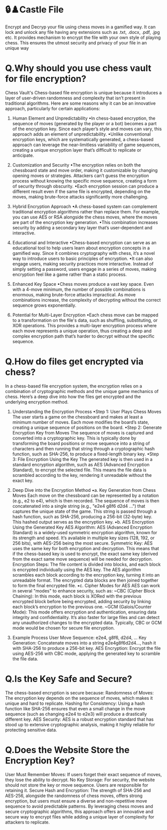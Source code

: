 # 🔒♟️Castle File
Encrypt and Decryp your file using chess moves in a gamified way. It can lock and unlock any file having any extensions such as .txt, .docx, .pdf, .jpg etc. It provides mechanism to encrypt the file with your own style of playing chess. This ensures the utmost security and privacy of your file in an unique way


# Q.Why should you use chess vault for file encryption?
Chess Vault's Chess-based file encryption is unique because it introduces a layer of user-driven randomness and complexity that isn’t present in traditional algorithms. Here are some reasons why it can be an innovative approach, particularly for certain applications:

1. Human Element and Unpredictability
•In chess-based encryption, the sequence of moves (generated by the player or a bot) becomes a part of the encryption key. Since each player’s style and moves can vary, this approach adds an element of unpredictability.
•Unlike conventional encryption keys, which are systematically generated, a chess-based approach can leverage the near-limitless variability of game sequences, creating a unique encryption layer that’s difficult to replicate or anticipate.

2. Customization and Security
•The encryption relies on both the chessboard state and move order, making it customizable by changing opening moves or strategies.
Attackers can’t guess the encryption process without knowing the specific move sequence, creating a form of security through obscurity.
•Each encryption session can produce a different result even if the same file is encrypted, depending on the moves, making brute-force attacks significantly more challenging.

3. Hybrid Encryption Approach
•A chess-based system can complement traditional encryption algorithms rather than replace them. For example, you can use AES or RSA alongside the chess moves, where the moves are part of the encryption key generation.
•This combination increases security by adding a secondary key layer that’s user-dependent and interactive.

4. Educational and Interactive
•Chess-based encryption can serve as an educational tool to help users learn about encryption concepts in a gamified way. Since it combines cryptography with chess, it’s a novel way to introduce users to basic principles of encryption.
•It can also engage users, making security practices more interactive. Instead of simply setting a password, users engage in a series of moves, making encryption feel like a game rather than a static process.


5. Enhanced Key Space
•Chess moves produce a vast key space. Even with a 4-move minimum, the number of possible combinations is enormous, making brute-force attacks impractical. As move combinations increase, the complexity of decrypting without the correct sequence grows exponentially.

6. Potential for Multi-Layer Encryption
•Each chess move can be mapped to a transformation on the file's data, such as shuffling, substituting, or XOR operations. This provides a multi-layer encryption process where each move represents a unique operation, thus creating a deep and complex encryption path that’s harder to decrypt without the specific sequence.


# Q.How do files get encrypted via chess?
In a chess-based file encryption system, the encryption relies on a combination of cryptographic methods and the unique game mechanics of chess. Here’s a deep dive into how the files get encrypted and the underlying encryption method.

1. Understanding the Encryption Process
•Step 1: User Plays Chess Moves The user starts a game on the chessboard and makes at least a minimum number of moves. Each move modifies the board’s state, creating a unique sequence of positions on the board.
•Step 2: Generate Encryption Key from Moves The sequence of moves is captured and converted into a cryptographic key. This is typically done by transforming the board positions or move sequence into a string of characters and then running that string through a cryptographic hash function, such as SHA-256, to produce a fixed-length binary key.
•Step 3: File Encryption Using the Key The generated key is then used in a standard encryption algorithm, such as AES (Advanced Encryption Standard), to encrypt the selected file. This means the file data is scrambled according to the key, rendering it unreadable without the exact key.

2. Deep Dive into the Encryption Method
•a. Key Generation from Chess Moves
Each move on the chessboard can be represented by a notation (e.g., e2 to e4), which is then recorded.
The sequence of moves is then concatenated into a single string (e.g., "e2e4 g8f6 d2d4 ...") that captures the unique state of the game.
This string is passed through a hash function, such as SHA-256, producing a 256-bit (32-byte) key. This hashed output serves as the encryption key.
•b. AES Encryption Using the Generated Key
AES Algorithm: AES (Advanced Encryption Standard) is a widely-used symmetric encryption algorithm, known for its strength and speed. It’s available in multiple key sizes (128, 192, or 256 bits), with AES-256 being the most secure.
Symmetric Key: AES uses the same key for both encryption and decryption. This means that if the chess-based key is used to encrypt, the exact same key (derived from the exact same move sequence) will be needed for decryption.
Encryption Steps:
The file content is divided into blocks, and each block is encrypted individually using the AES key.
The AES algorithm scrambles each block according to the encryption key, turning it into an unreadable format.
The encrypted data blocks are then joined together to form the final encrypted file.
•c. Cipher Modes for AES
AES can work in several "modes" to enhance security, such as:
~CBC (Cipher Block Chaining): In this mode, each block is XORed with the previous encrypted block before being encrypted, adding security by linking each block’s encryption to the previous one.
~GCM (Galois/Counter Mode): This mode offers encryption and authentication, ensuring data integrity and confidentiality. It’s also faster for large files and can detect any unauthorized changes to the encrypted data.
Typically, CBC or GCM mode would be chosen for secure file encryption.

3. Example Process
User Move Sequence: e2e4, g8f6, d2d4, ...
Key Generation: Concatenate moves into a string e2e4g8f6d2d4..., hash it with SHA-256 to produce a 256-bit key.
AES Encryption: Encrypt the file using AES-256 with CBC mode, applying the generated key to scramble the file data.

# Q.Is the Key Safe and Secure? 
The chess-based encryption is secure because:
Randomness of Moves: The encryption key depends on the sequence of moves, which makes it unique and hard to replicate.
Hashing for Consistency: Using a hash function like SHA-256 ensures that even a small change in the move sequence (such as changing e2e4 to e2e3) will produce a drastically different key.
AES Security: AES is a robust encryption standard that has stood up to extensive cryptographic analysis, making it highly reliable for protecting sensitive data.


# Q.Does the Website Store the Encryption Key? 
User Must Remember Moves: If users forget their exact sequence of moves, they lose the ability to decrypt.
No Key Storage: For security, the website should not store the key or move sequence. Users are responsible for retaining it.
Secure Hash and Encryption: The strength of SHA-256 and AES-256, alongside the randomness of chess moves, offers strong encryption, but users must ensure a diverse and non-repetitive move sequence to avoid predictable patterns.
By leveraging chess moves and secure cryptographic algorithms, this approach offers an innovative and secure way to encrypt files while adding a unique layer of complexity for attackers to replicate.
